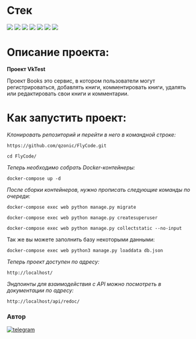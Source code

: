 # Стек
<img src="https://img.shields.io/badge/Python-4169E1?style=for-the-badge"/> <img src="https://img.shields.io/badge/Django-008000?style=for-the-badge"/> <img src="https://img.shields.io/badge/DRF-800000?style=for-the-badge"/> <img src="https://img.shields.io/badge/Docker-00BFFF?style=for-the-badge"/> <img src="https://img.shields.io/badge/PostgreSQL-87CEEB?style=for-the-badge"/> <img src="https://img.shields.io/badge/Nginx-67c273?style=for-the-badge"/> <img src="https://img.shields.io/badge/Nginx-06bd1e?style=for-the-badge"/>

# Описание проекта:

**Проект VkTest**

Проект Books это сервис, в котором пользователи могут регистрироваться,
добавлять книги, комментировать книги, удалять или редактировать свои книги и комментарии.

# Как запустить проект:

*Клонировать репозиторий и перейти в него в командной строке:*
```
https://github.com/qzonic/FlyCode.git
```
```
cd FlyCode/
```

*Теперь необходимо собрать Docker-контейнеры:*
```
docker-compose up -d
```

*После сборки контейнеров, нужно прописать следующие команды по очереди:*
```
docker-compose exec web python manage.py migrate
```

```
docker-compose exec web python manage.py createsuperuser
```

```
docker-compose exec web python manage.py collectstatic --no-input
```

Так же вы можете заполнить базу некоторыми данными:
```
docker-compose exec web python3 manage.py loaddata db.json
```

*Теперь проект доступен по адресу:*
```
http://localhost/
```

*Эндпоинты для взаимодействия с API можно посмотреть в документации по адресу:*
```
http://localhost/api/redoc/
```

### Автор
[![telegram](https://img.shields.io/badge/Telegram-Join-blue)](https://t.me/qzonic)
